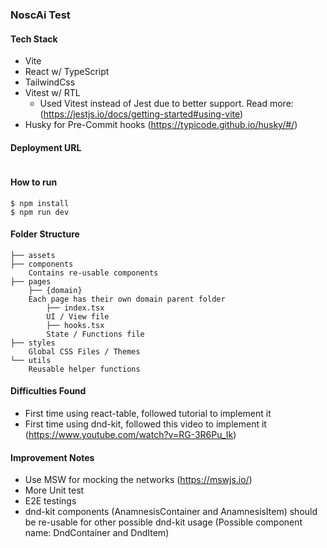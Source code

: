 ### NoscAi Test

#### Tech Stack
- Vite
- React w/ TypeScript
- TailwindCss
- Vitest w/ RTL
  - Used Vitest instead of Jest due to better support. Read more: (https://jestjs.io/docs/getting-started#using-vite)
- Husky for Pre-Commit hooks (https://typicode.github.io/husky/#/)

#### Deployment URL
```

```

#### How to run
    $ npm install
    $ npm run dev

#### Folder Structure
```
├── assets
├── components
    Contains re-usable components
├── pages
    ├── {domain}
    Each page has their own domain parent folder
        ├── index.tsx
        UI / View file
        ├── hooks.tsx
        State / Functions file
├── styles
    Global CSS Files / Themes
└── utils
    Reusable helper functions
```

#### Difficulties Found
- First time using react-table, followed tutorial to implement it
- First time using dnd-kit, followed this video to implement it (https://www.youtube.com/watch?v=RG-3R6Pu_Ik)

#### Improvement Notes
- Use MSW for mocking the networks (https://mswjs.io/)
- More Unit test
- E2E testings
- dnd-kit components (AnamnesisContainer and AnamnesisItem) should be re-usable for other possible dnd-kit usage (Possible component name: DndContainer and DndItem)
